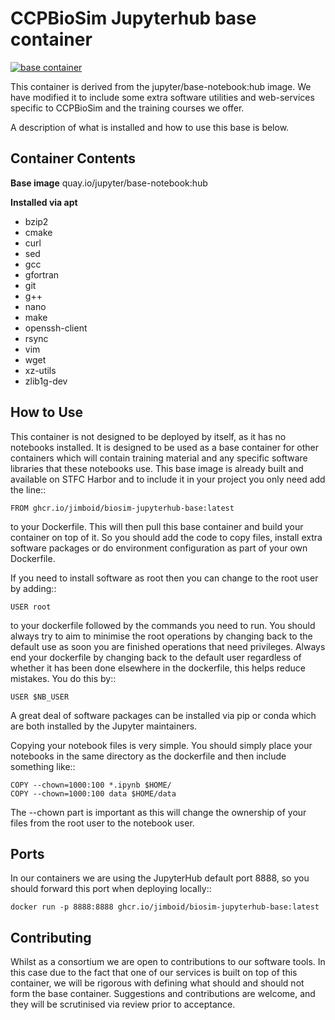 CCPBioSim Jupyterhub base container
===================================

[![base container](https://github.com/jimboid/biosim-jupyterhub-base/actions/workflows/build.yaml/badge.svg?branch=main)](https://github.com/jimboid/biosim-jupyterhub-base/actions/workflows/build.yaml)

This container is derived from the jupyter/base-notebook:hub image. We have
modified it to include some extra software utilities and web-services specific
to CCPBioSim and the training courses we offer.

A description of what is installed and how to use this base is below.

Container Contents
------------------

**Base image** quay.io/jupyter/base-notebook:hub

**Installed via apt**

  - bzip2
  - cmake
  - curl
  - sed
  - gcc
  - gfortran
  - git
  - g++
  - nano
  - make
  - openssh-client
  - rsync
  - vim
  - wget
  - xz-utils
  - zlib1g-dev


How to Use
----------

This container is not designed to be deployed by itself, as it has no notebooks
installed. It is designed to be used as a base container for other containers
which will contain training material and any specific software libraries that 
these notebooks use. This base image is already built and available on STFC
Harbor and to include it in your project you only need add the line::

    FROM ghcr.io/jimboid/biosim-jupyterhub-base:latest

to your Dockerfile. This will then pull this base container and build your
container on top of it. So you should add the code to copy files, install extra
software packages or do environment configuration as part of your own Dockerfile.

If you need to install software as root then you can change to the root user by
adding::

    USER root

to your dockerfile followed by the commands you need to run. You should always
try to aim to minimise the root operations by changing back to the default use
as soon you are finished operations that need privileges. Always end your
dockerfile by changing back to the default user regardless of whether it has
been done elsewhere in the dockerfile, this helps reduce mistakes.
You do this by::

    USER $NB_USER

A great deal of software packages can be installed via pip or conda which are 
both installed by the Jupyter maintainers.

Copying your notebook files is very simple. You should simply place your
notebooks in the same directory as the dockerfile and then include something
like::

    COPY --chown=1000:100 *.ipynb $HOME/
    COPY --chown=1000:100 data $HOME/data

The --chown part is important as this will change the ownership of your files
from the root user to the notebook user.

Ports
-----

In our containers we are using the JupyterHub default port 8888, so you should
forward this port when deploying locally::

    docker run -p 8888:8888 ghcr.io/jimboid/biosim-jupyterhub-base:latest

Contributing
------------

Whilst as a consortium we are open to contributions to our software tools. In
this case due to the fact that one of our services is built on top of this
container, we will be rigorous with defining what should and should not form
the base container. Suggestions and contributions are welcome, and they will be
scrutinised via review prior to acceptance.

